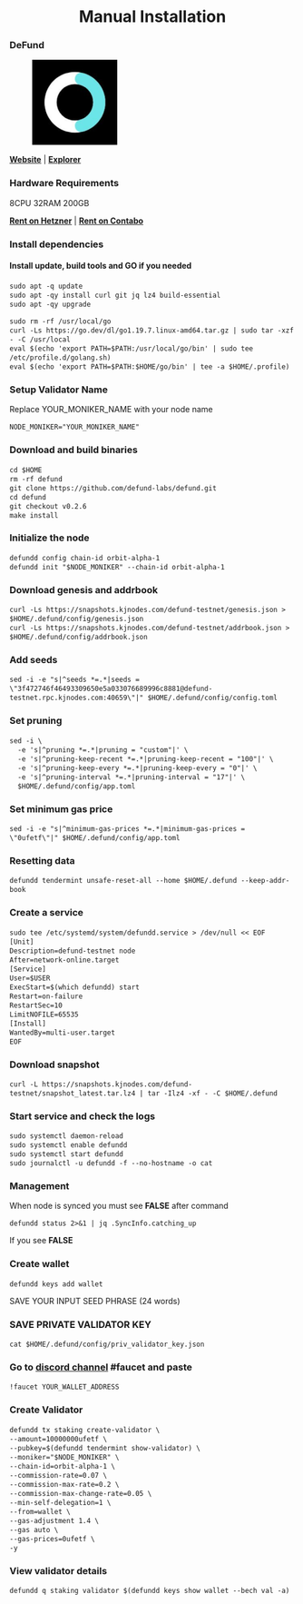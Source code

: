 <div align="center">
  <h1> Manual Installation </h1>
</div>

### DeFund

<figure><img src="https://raw.githubusercontent.com/MirrorReflectionTeam/cosmos_testnet_manuals/main/project_files/defund.jpg" width="150" alt=""><figcaption></figcaption></figure>

**[Website](https://www.defund.app/)** | **[Explorer](https://defund.explorers.guru/)**

### Hardware Requirements

8CPU 32RAM 200GB

**[Rent on Hetzner](https://hetzner.cloud/?ref=AwVksaI2T3Nz)** | **[Rent on Contabo](https://contabo.com/en)**

### Install dependencies

#### Install update, build tools and GO if you needed

```
sudo apt -q update
sudo apt -qy install curl git jq lz4 build-essential
sudo apt -qy upgrade
```

```
sudo rm -rf /usr/local/go
curl -Ls https://go.dev/dl/go1.19.7.linux-amd64.tar.gz | sudo tar -xzf - -C /usr/local
eval $(echo 'export PATH=$PATH:/usr/local/go/bin' | sudo tee /etc/profile.d/golang.sh)
eval $(echo 'export PATH=$PATH:$HOME/go/bin' | tee -a $HOME/.profile)
```

### Setup Validator Name

Replace YOUR_MONIKER_NAME with your node name

```
NODE_MONIKER="YOUR_MONIKER_NAME"
```

### Download and build binaries

```
cd $HOME
rm -rf defund
git clone https://github.com/defund-labs/defund.git
cd defund
git checkout v0.2.6
make install
```

### Initialize the node

```
defundd config chain-id orbit-alpha-1
defundd init "$NODE_MONIKER" --chain-id orbit-alpha-1
```

### Download genesis and addrbook

```
curl -Ls https://snapshots.kjnodes.com/defund-testnet/genesis.json > $HOME/.defund/config/genesis.json
curl -Ls https://snapshots.kjnodes.com/defund-testnet/addrbook.json > $HOME/.defund/config/addrbook.json
```

### Add seeds

```
sed -i -e "s|^seeds *=.*|seeds = \"3f472746f46493309650e5a033076689996c8881@defund-testnet.rpc.kjnodes.com:40659\"|" $HOME/.defund/config/config.toml
```

### Set pruning

```
sed -i \
  -e 's|^pruning *=.*|pruning = "custom"|' \
  -e 's|^pruning-keep-recent *=.*|pruning-keep-recent = "100"|' \
  -e 's|^pruning-keep-every *=.*|pruning-keep-every = "0"|' \
  -e 's|^pruning-interval *=.*|pruning-interval = "17"|' \
  $HOME/.defund/config/app.toml
```

### Set minimum gas price

```
sed -i -e "s|^minimum-gas-prices *=.*|minimum-gas-prices = \"0ufetf\"|" $HOME/.defund/config/app.toml
```

### Resetting data

```
defundd tendermint unsafe-reset-all --home $HOME/.defund --keep-addr-book
```

### Create a service

```
sudo tee /etc/systemd/system/defundd.service > /dev/null << EOF
[Unit]
Description=defund-testnet node
After=network-online.target
[Service]
User=$USER
ExecStart=$(which defundd) start
Restart=on-failure
RestartSec=10
LimitNOFILE=65535
[Install]
WantedBy=multi-user.target
EOF
```

### Download snapshot

```
curl -L https://snapshots.kjnodes.com/defund-testnet/snapshot_latest.tar.lz4 | tar -Ilz4 -xf - -C $HOME/.defund
```

### Start service and check the logs

```
sudo systemctl daemon-reload
sudo systemctl enable defundd
sudo systemctl start defundd
sudo journalctl -u defundd -f --no-hostname -o cat
```

### Management

When node is synced you must see **FALSE** after command

```
defundd status 2>&1 | jq .SyncInfo.catching_up
```

If you see **FALSE**

### Create wallet

```
defundd keys add wallet
```

SAVE YOUR INPUT SEED PHRASE (24 words)

### SAVE PRIVATE VALIDATOR KEY

```
cat $HOME/.defund/config/priv_validator_key.json
```

### Go to [discord channel](https://discord.gg/cw5N3P5z5M) #faucet and paste

```
!faucet YOUR_WALLET_ADDRESS
```

### Create Validator

```
defundd tx staking create-validator \
--amount=10000000ufetf \
--pubkey=$(defundd tendermint show-validator) \
--moniker="$NODE_MONIKER" \
--chain-id=orbit-alpha-1 \
--commission-rate=0.07 \
--commission-max-rate=0.2 \
--commission-max-change-rate=0.05 \
--min-self-delegation=1 \
--from=wallet \
--gas-adjustment 1.4 \
--gas auto \
--gas-prices=0ufetf \
-y
```

### View validator details

```
defundd q staking validator $(defundd keys show wallet --bech val -a)
```
